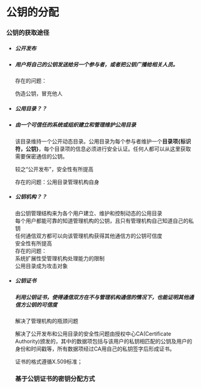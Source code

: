 # 公钥的分配



### 公钥的获取途径

* ##### 公开发布
* ##### 用户将自己的公钥发送给另一个参与者，或者把公钥广播给相关人员。

  存在的问题：

  伪造公钥，冒充他人

* ##### 公用目录？？
* ##### 由一个可信任的系统或组织建立和管理维护公用目录

  该目录维持一个公开动态目录。公用目录为每个参与者维护一个**目录项{标识符，公钥}**，每个目录项的信息必须进行安全认证。任何人都可以从这里获取需要保密通信的公钥。

  较之“公开发布”，安全性有所提高

  存在的问题：公用目录管理机构自身

* ##### 公钥机构？？

  由公钥管理结构来为各个用户建立、维护和控制动态的公用目录  
  每个用户都能可靠的知道管理机构的公钥，且只有管理机构自己知道自己的私钥  
  任何通信双方都可以向该管理机构获得其他通信方的公钥可信度  
  安全性有所提高  
  存在的问题：  
  系统扩展性受管理机构处理能力的限制  
  公用目录成为攻击对象

* ##### 公钥证书

  ##### 利用公钥证书，使得通信双方在不与管理机构通信的情况下，也能证明其他通信方公钥的可信度

  解决了管理机构的瓶颈问题

  解决了公开发布和公用目录的安全性问题由授权中心CA\(Certificate Authority\)颁发的，其中的数据项包括与该用户的私钥相匹配的公钥及用户的身份和时间戳等，所有数据项经过CA用自己的私钥签字后形成证书。

  证书的格式遵循X.509标准；

  ### 基于公钥证书的密钥分配方式




